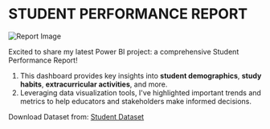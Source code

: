 # STUDENT PERFORMANCE REPORT

![Report Image](https://github.com/user-attachments/assets/a7b5132d-7ad7-477a-ba1a-5c3dfe6805e1)

Excited to share my latest Power BI project: a comprehensive Student Performance Report! 
  1. This dashboard provides key insights into **student demographics**, **study habits**, **extracurricular activities**, and more. 
  2. Leveraging data visualization tools, I've highlighted important trends and metrics to help educators and stakeholders make informed decisions. 

Download Dataset from: 
[Student Dataset](https://www.kaggle.com/datasets/rabieelkharoua/students-performance-dataset)
